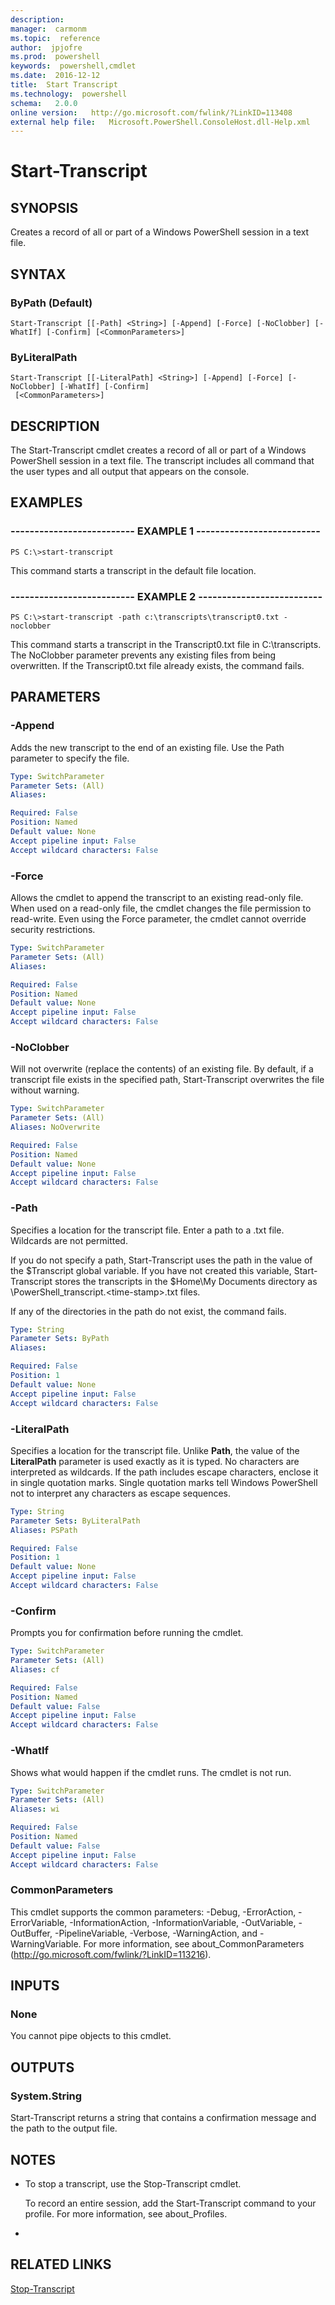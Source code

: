 ```yaml
---
description:  
manager:  carmonm
ms.topic:  reference
author:  jpjofre
ms.prod:  powershell
keywords:  powershell,cmdlet
ms.date:  2016-12-12
title:  Start Transcript
ms.technology:  powershell
schema:   2.0.0
online version:   http://go.microsoft.com/fwlink/?LinkID=113408
external help file:   Microsoft.PowerShell.ConsoleHost.dll-Help.xml
---
```



# Start-Transcript
## SYNOPSIS
Creates a record of all or part of a Windows PowerShell session in a text file.
## SYNTAX

### ByPath (Default)
```
Start-Transcript [[-Path] <String>] [-Append] [-Force] [-NoClobber] [-WhatIf] [-Confirm] [<CommonParameters>]
```

### ByLiteralPath
```
Start-Transcript [[-LiteralPath] <String>] [-Append] [-Force] [-NoClobber] [-WhatIf] [-Confirm]
 [<CommonParameters>]
```

## DESCRIPTION
The Start-Transcript cmdlet creates a record of all or part of a Windows PowerShell session in a text file.
The transcript includes all command that the user types and all output that appears on the console.
## EXAMPLES

### -------------------------- EXAMPLE 1 --------------------------
```
PS C:\>start-transcript
```

This command starts a transcript in the default file location.
### -------------------------- EXAMPLE 2 --------------------------
```
PS C:\>start-transcript -path c:\transcripts\transcript0.txt -noclobber
```

This command starts a transcript in the Transcript0.txt file in C:\transcripts.
The NoClobber parameter prevents any existing files from being overwritten.
If the Transcript0.txt file already exists, the command fails.
## PARAMETERS

### -Append
Adds the new transcript to the end of an existing file.
Use the Path parameter to specify the file.

```yaml
Type: SwitchParameter
Parameter Sets: (All)
Aliases: 

Required: False
Position: Named
Default value: None
Accept pipeline input: False
Accept wildcard characters: False
```

### -Force
Allows the cmdlet to append the transcript to an existing read-only file.
When used on a read-only file, the cmdlet changes the file permission to read-write.
Even using the Force parameter, the cmdlet cannot override security restrictions.

```yaml
Type: SwitchParameter
Parameter Sets: (All)
Aliases: 

Required: False
Position: Named
Default value: None
Accept pipeline input: False
Accept wildcard characters: False
```

### -NoClobber
Will not overwrite (replace the contents) of an existing file.
By default, if a transcript file exists in the specified path, Start-Transcript overwrites the file without warning.

```yaml
Type: SwitchParameter
Parameter Sets: (All)
Aliases: NoOverwrite

Required: False
Position: Named
Default value: None
Accept pipeline input: False
Accept wildcard characters: False
```

### -Path
Specifies a location for the transcript file.
Enter a path to a .txt file.
Wildcards are not permitted.

If you do not specify a path, Start-Transcript uses the path in the value of the $Transcript global variable.
If you have not created this variable, Start-Transcript stores the transcripts in the $Home\My Documents directory as \PowerShell_transcript.\<time-stamp\>.txt files.

If any of the directories in the path do not exist, the command fails.

```yaml
Type: String
Parameter Sets: ByPath
Aliases: 

Required: False
Position: 1
Default value: None
Accept pipeline input: False
Accept wildcard characters: False
```

### -LiteralPath
Specifies a location for the transcript file.
Unlike **Path**, the value of the **LiteralPath** parameter is used exactly as it is typed.
No characters are interpreted as wildcards.
If the path includes escape characters, enclose it in single quotation marks.
Single quotation marks tell Windows PowerShell not to interpret any characters as escape sequences.

```yaml
Type: String
Parameter Sets: ByLiteralPath
Aliases: PSPath

Required: False
Position: 1
Default value: None
Accept pipeline input: False
Accept wildcard characters: False
```

### -Confirm
Prompts you for confirmation before running the cmdlet.

```yaml
Type: SwitchParameter
Parameter Sets: (All)
Aliases: cf

Required: False
Position: Named
Default value: False
Accept pipeline input: False
Accept wildcard characters: False
```

### -WhatIf
Shows what would happen if the cmdlet runs.
The cmdlet is not run.

```yaml
Type: SwitchParameter
Parameter Sets: (All)
Aliases: wi

Required: False
Position: Named
Default value: False
Accept pipeline input: False
Accept wildcard characters: False
```

### CommonParameters
This cmdlet supports the common parameters: -Debug, -ErrorAction, -ErrorVariable, -InformationAction, -InformationVariable, -OutVariable, -OutBuffer, -PipelineVariable, -Verbose, -WarningAction, and -WarningVariable. For more information, see about_CommonParameters (http://go.microsoft.com/fwlink/?LinkID=113216).
## INPUTS

### None
You cannot pipe objects to this cmdlet.
## OUTPUTS

### System.String
Start-Transcript returns a string that contains a confirmation message and the path to the output file.
## NOTES
* To stop a transcript, use the Stop-Transcript cmdlet.

  To record an entire session, add the Start-Transcript command to your profile.
For more information, see about_Profiles.

*
## RELATED LINKS

[Stop-Transcript](Stop-Transcript.md)

